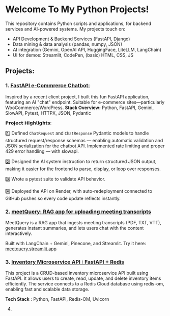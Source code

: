 # Welcome To My Python Projects!

This repository contains Python scripts and applications, for backend services and AI-powered systems.
My projects touch on:
- API Development & Backend Services (FastAPI, Django)
- Data mining & data analysis (pandas, numpy, JSON)
- AI integration (Gemini, OpenAI API, HuggingFace, LiteLLM, LangChain)
- UI for demos: Streamlit, CodePen, (basic) HTML, CSS, JS

## Projects:

### 1. [**FastAPI e-Commrerce Chatbot**:](https://github.com/Nneoma00/python--portfolio-projects/tree/main/woo-chatbot)
Inspired by a recent client project, I built this fun FastAPI application, featuring an AI "chat" endpoint. Suitable for e-commerce sites—particularly WooCommerce/WordPress.
**Stack Overview:** Python, FastAPI, Gemini, SlowAPI, Pytest, HTTPX, JSON, Pydantic 

𝗣𝗿𝗼𝗷𝗲𝗰𝘁 𝗛𝗶𝗴𝗵𝗹𝗶𝗴𝗵𝘁𝘀: 

1️⃣ Defined `ChatRequest` and `ChatResponse` Pydantic models to handle structured request/response schemas — enabling automatic validation and JSON serialization for the chatbot API.
Implemented rate limiting and proper 429 error handling — with slowapi.

2️⃣ Designed the AI system instruction to return structured JSON output, making it easier for the frontend to parse, display, or loop over responses.

3️⃣ Wrote a pytest suite to validate API behavior.

4️⃣ Deployed the API on Render, with auto-redeployment connected to GitHub pushes so every code update reflects instantly.

### 2. [**meetQuery: RAG app for uploading meeting transcripts**](https://github.com/Nneoma00/python--portfolio-projects/tree/b0d7593daff370a84618b25300fa17a4be978ea6/meetQuery)

MeetQuery is a RAG app that ingests meeting transcripts (PDF, TXT, VTT), generates instant summaries, and lets users chat with the content interactively.

Built with LangChain + Gemini, Pinecone, and Streamlit. Try it here: [meetquery.streamlit.app](https://meetquery.streamlit.app/)

### 3. [**Inventory Microservice API : FastAPI + Redis**](https://github.com/Nneoma00/python--portfolio-projects/tree/b0d7593daff370a84618b25300fa17a4be978ea6/inventory-microservice)
This project is a CRUD-based inventory microservice API built using FastAPI. It allows users to create, read, update, and delete inventory items efficiently. 
The service connects to a Redis Cloud database using redis-om, enabling fast and scalable data storage.

**Tech Stack** : Python, FastAPI, Redis-OM, Uvicorn

  
4. 
